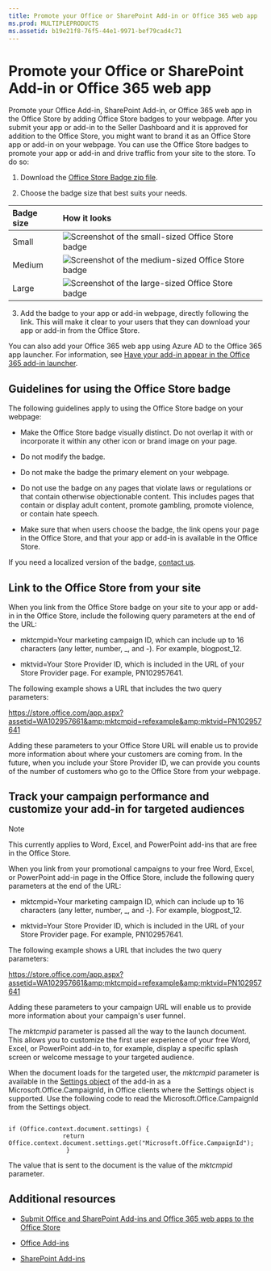 ```yaml
---
title: Promote your Office or SharePoint Add-in or Office 365 web app
ms.prod: MULTIPLEPRODUCTS
ms.assetid: b19e21f8-76f5-44e1-9971-bef79cad4c71
---
```



# Promote your Office or SharePoint Add-in or Office 365 web app
Promote your Office Add-in, SharePoint Add-in, or Office 365 web app in the Office Store by adding Office Store badges to your webpage.
After you submit your app or add-in to the Seller Dashboard and it is approved for addition to the Office Store, you might want to brand it as an Office Store app or add-in on your webpage. You can use the Office Store badges to promote your app or add-in and drive traffic from your site to the store. To do so:
  
    
    


1. Download the  [Office Store Badge zip file](http://download.microsoft.com/download/2/4/D/24D59A35-F3C6-410D-AF29-43C9304631FE/OfficeDownload.zip).
    
  
2. Choose the badge size that best suits your needs. 
    

|**Badge size**|**How it looks**|
|:-----|:-----|
|Small|![Screenshot of the small-sized Office Store badge](images/60a9da08-8a1c-4b2b-82e6-215e116c7fa3.png)|
|Medium|![Screenshot of the medium-sized Office Store badge](images/0da977b2-a5f4-43a4-971d-9b4a2b089545.png)|
|Large|![Screenshot of the large-sized Office Store badge](images/8ae64033-d9b3-43a1-b393-afd2212f52fe.png)|
3. Add the badge to your app or add-in webpage, directly following the link. This will make it clear to your users that they can download your app or add-in from the Office Store. 
    
  

You can also add your Office 365 web app using Azure AD to the Office 365 app launcher. For information, see  [Have your add-in appear in the Office 365 add-in launcher](https://msdn.microsoft.com/en-us/office/office365/howto/connect-your-app-to-o365-app-launcher).
  
    
    


## Guidelines for using the Office Store badge

The following guidelines apply to using the Office Store badge on your webpage:
  
    
    

- Make the Office Store badge visually distinct. Do not overlap it with or incorporate it within any other icon or brand image on your page.
    
  
- Do not modify the badge.
    
  
- Do not make the badge the primary element on your webpage.
    
  
- Do not use the badge on any pages that violate laws or regulations or that contain otherwise objectionable content. This includes pages that contain or display adult content, promote gambling, promote violence, or contain hate speech.
    
  
- Make sure that when users choose the badge, the link opens your page in the Office Store, and that your app or add-in is available in the Office Store.
    
  
If you need a localized version of the badge,  [contact us](http://officespdev.uservoice.com/).
  
    
    

## Link to the Office Store from your site

When you link from the Office Store badge on your site to your app or add-in in the Office Store, include the following query parameters at the end of the URL:
  
    
    

- mktcmpid=Your marketing campaign ID, which can include up to 16 characters (any letter, number, _, and -). For example, blogpost_12.
    
  
- mktvid=Your Store Provider ID, which is included in the URL of your Store Provider page. For example, PN102957641.
    
  
The following example shows a URL that includes the two query parameters:
  
    
    
https://store.office.com/app.aspx?assetid=WA102957661&amp;mktcmpid=refexample&amp;mktvid=PN102957641
  
    
    
Adding these parameters to your Office Store URL will enable us to provide more information about where your customers are coming from. In the future, when you include your Store Provider ID, we can provide you counts of the number of customers who go to the Office Store from your webpage.
  
    
    

## Track your campaign performance and customize your add-in for targeted audiences


> [!Note]  
> This currently applies to Word, Excel, and PowerPoint add-ins that are free in the Office Store.
  
    
    

When you link from your promotional campaigns to your free Word, Excel, or PowerPoint add-in page in the Office Store, include the following query parameters at the end of the URL: 
  
    
    

- mktcmpid=Your marketing campaign ID, which can include up to 16 characters (any letter, number, _, and -). For example, blogpost_12. 
    
  
- mktvid=Your Store Provider ID, which is included in the URL of your Store Provider page. For example, PN102957641. 
    
  
The following example shows a URL that includes the two query parameters: 
  
    
    
https://store.office.com/app.aspx?assetid=WA102957661&amp;mktcmpid=refexample&amp;mktvid=PN102957641 
  
    
    
Adding these parameters to your campaign URL will enable us to provide more information about your campaign's user funnel.
  
    
    
The  _mktcmpid_ parameter is passed all the way to the launch document. This allows you to customize the first user experience of your free Word, Excel, or PowerPoint add-in to, for example, display a specific splash screen or welcome message to your targeted audience.
  
    
    
When the document loads for the targeted user, the  _mktcmpid_ parameter is available in the [Settings object](https://dev.office.com/reference/add-ins/shared/settings) of the add-in as a Microsoft.Office.CampaignId, in Office clients where the Settings object is supported. Use the following code to read the Microsoft.Office.CampaignId from the Settings object.
  
    
    



```

if (Office.context.document.settings) {
               return Office.context.document.settings.get("Microsoft.Office.CampaignId"); 
                } 

```

The value that is sent to the document is the value of the  _mktcmpid_ parameter.
  
    
    

## Additional resources
<a name="bk_addresources"> </a>


-  [Submit Office and SharePoint Add-ins and Office 365 web apps to the Office Store](submit-office-and-sharepoint-add-ins-and-office-365-web-apps-to-the-office-store.md)
    
  
-  [Office Add-ins](https://dev.office.com/docs/add-ins/overview/office-add-ins)
    
  
-  [SharePoint Add-ins](http://msdn.microsoft.com/library/cd1eda9e-8e54-4223-93a9-a6ea0d18df70%28Office.15%29.aspx)
    
  

